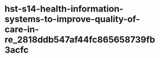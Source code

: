 # hst-s14-health-information-systems-to-improve-quality-of-care-in-re_2818ddb547af44fc865658739fb3acfc